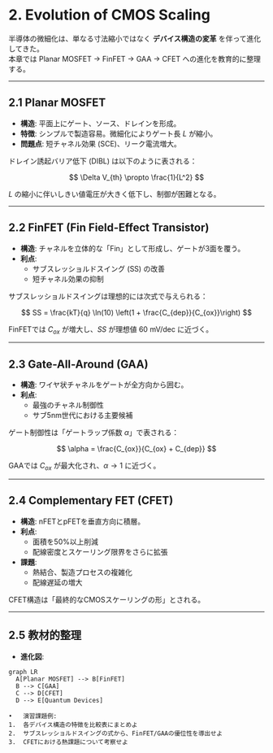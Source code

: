 # 2. Evolution of CMOS Scaling

半導体の微細化は、単なる寸法縮小ではなく **デバイス構造の変革** を伴って進化してきた。  
本章では Planar MOSFET → FinFET → GAA → CFET への進化を教育的に整理する。

---

## 2.1 Planar MOSFET

- **構造**: 平面上にゲート、ソース、ドレインを形成。  
- **特徴**: シンプルで製造容易。微細化によりゲート長 $L$ が縮小。  
- **問題点**: 短チャネル効果 (SCE)、リーク電流増大。  

ドレイン誘起バリア低下 (DIBL) は以下のように表される：

$$
\Delta V_{th} \propto \frac{1}{L^2}
$$

$L$ の縮小に伴いしきい値電圧が大きく低下し、制御が困難となる。

---

## 2.2 FinFET (Fin Field-Effect Transistor)

- **構造**: チャネルを立体的な「Fin」として形成し、ゲートが3面を覆う。  
- **利点**:
  - サブスレッショルドスイング (SS) の改善  
  - 短チャネル効果の抑制  

サブスレッショルドスイングは理想的には次式で与えられる：

$$
SS = \frac{kT}{q} \ln(10) \left(1 + \frac{C_{dep}}{C_{ox}}\right)
$$

FinFETでは $C_{ox}$ が増大し、$SS$ が理想値 $60 \ \text{mV/dec}$ に近づく。

---

## 2.3 Gate-All-Around (GAA)

- **構造**: ワイヤ状チャネルをゲートが全方向から囲む。  
- **利点**:
  - 最強のチャネル制御性  
  - サブ5nm世代における主要候補  

ゲート制御性は「ゲートラップ係数 $\alpha$」で表される：

$$
\alpha = \frac{C_{ox}}{C_{ox} + C_{dep}}
$$

GAAでは $C_{ox}$ が最大化され、$\alpha \to 1$ に近づく。  

---

## 2.4 Complementary FET (CFET)

- **構造**: nFETとpFETを垂直方向に積層。  
- **利点**:
  - 面積を50%以上削減  
  - 配線密度とスケーリング限界をさらに拡張  
- **課題**:
  - 熱結合、製造プロセスの複雑化  
  - 配線遅延の増大  

CFET構造は「最終的なCMOSスケーリングの形」とされる。

---

## 2.5 教材的整理

- **進化図**:

```mermaid
graph LR
  A[Planar MOSFET] --> B[FinFET]
  B --> C[GAA]
  C --> D[CFET]
  D --> E[Quantum Devices]
```

	•	演習課題例:
	1.	各デバイス構造の特徴を比較表にまとめよ
	2.	サブスレッショルドスイングの式から、FinFET/GAAの優位性を導出せよ
	3.	CFETにおける熱課題について考察せよ


